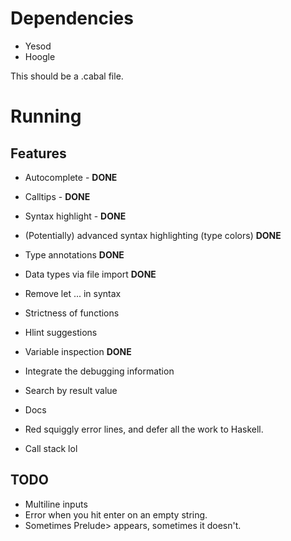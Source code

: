 
# Dependencies

* Yesod
* Hoogle

This should be a .cabal file.

# Running

## Features

* Autocomplete - **DONE**
* Calltips - **DONE**
* Syntax highlight - **DONE**
* (Potentially) advanced syntax highlighting (type colors) **DONE**
* Type annotations **DONE**
* Data types via file import **DONE**
* Remove let ... in syntax
* Strictness of functions
* Hlint suggestions
* Variable inspection **DONE**
* Integrate the debugging information
* Search by result value
* Docs
* Red squiggly error lines, and defer all the work to Haskell.

* Call stack lol

## TODO

* Multiline inputs
* Error when you hit enter on an empty string.
* Sometimes Prelude> appears, sometimes it doesn't.
